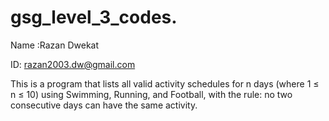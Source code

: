 # gsg_level_3_codes.
Name :Razan Dwekat  

ID: razan2003.dw@gmail.com  

This is a program that lists all valid activity schedules for n days (where 1 ≤ n ≤ 10) using
Swimming, Running, and Football, with the rule: no two consecutive days can have the same
activity.





